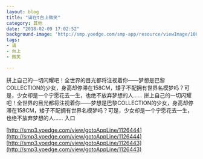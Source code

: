 ```yaml
---
layout: blog
title: "请在t台上微笑"
category: 其他
date: "2018-02-09 17:02:52"
background-image: 'http://smp.yoedge.com/smp-app/resource/viewImage/1003732appline.png'
tags:
- 请
- 台上
- 微笑

---
```

拼上自己的一切闪耀吧！全世界的目光都将注视着你——梦想是巴黎COLLECTION的少女，身高却停滞在158CM，矮子不配拥有世界名模梦吗？可是，少女却是一个宁愿花去一生，也绝不放弃梦想的人……
拼上自己的一切闪耀吧！全世界的目光都将注视着你——梦想是巴黎COLLECTION的少女，身高却停滞在158CM，矮子不配拥有世界名模梦吗？可是，少女却是一个宁愿花去一生，也绝不放弃梦想的人……
入口

[http://smp3.yoedge.com/view/gotoAppLine/1126444](http://smp3.yoedge.com/view/gotoAppLine/1126444)
[http://smp3.yoedge.com/view/gotoAppLine/1126443](http://smp3.yoedge.com/view/gotoAppLine/1126443)

        
